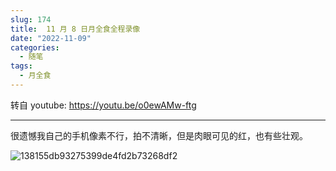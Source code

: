 ```yaml
---
slug: 174
title:  11 月 8 日月全食全程录像
date: "2022-11-09"
categories: 
  - 随笔
tags: 
  - 月全食
---
```


转自 youtube: https://youtu.be/o0ewAMw-ftg

---

很遗憾我自己的手机像素不行，拍不清晰，但是肉眼可见的红，也有些壮观。

![138155db93275399de4fd2b73268df2](https://imgurl.zishu.me/images/old/20221109/138155db93275399de4fd2b73268df2.3r5bigjdgti0.jpg)

